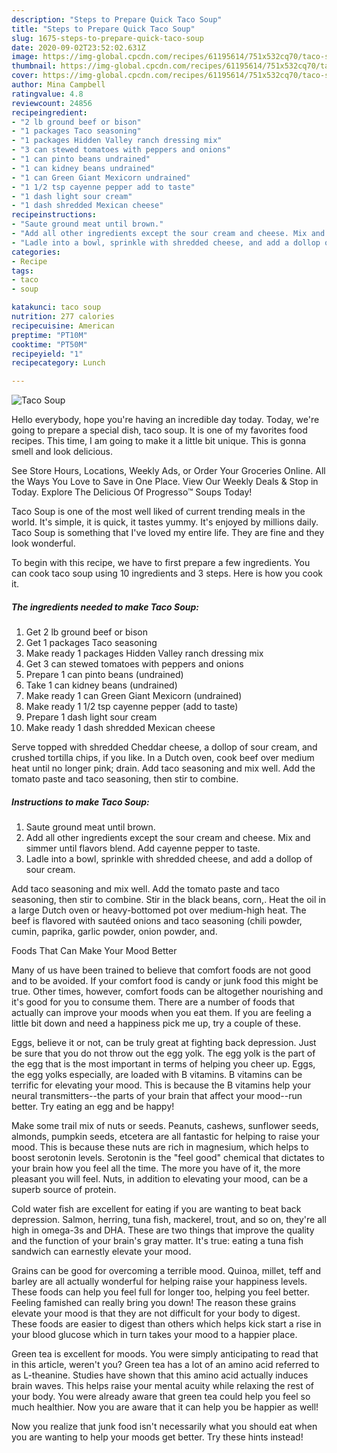 ```yaml
---
description: "Steps to Prepare Quick Taco Soup"
title: "Steps to Prepare Quick Taco Soup"
slug: 1675-steps-to-prepare-quick-taco-soup
date: 2020-09-02T23:52:02.631Z
image: https://img-global.cpcdn.com/recipes/61195614/751x532cq70/taco-soup-recipe-main-photo.jpg
thumbnail: https://img-global.cpcdn.com/recipes/61195614/751x532cq70/taco-soup-recipe-main-photo.jpg
cover: https://img-global.cpcdn.com/recipes/61195614/751x532cq70/taco-soup-recipe-main-photo.jpg
author: Mina Campbell
ratingvalue: 4.8
reviewcount: 24856
recipeingredient:
- "2 lb ground beef or bison"
- "1 packages Taco seasoning"
- "1 packages Hidden Valley ranch dressing mix"
- "3 can stewed tomatoes with peppers and onions"
- "1 can pinto beans undrained"
- "1 can kidney beans undrained"
- "1 can Green Giant Mexicorn undrained"
- "1 1/2 tsp cayenne pepper add to taste"
- "1 dash light sour cream"
- "1 dash shredded Mexican cheese"
recipeinstructions:
- "Saute ground meat until brown."
- "Add all other ingredients except the sour cream and cheese. Mix and simmer until flavors blend. Add cayenne pepper to taste."
- "Ladle into a bowl, sprinkle with shredded cheese, and add a dollop of sour cream."
categories:
- Recipe
tags:
- taco
- soup

katakunci: taco soup 
nutrition: 277 calories
recipecuisine: American
preptime: "PT10M"
cooktime: "PT50M"
recipeyield: "1"
recipecategory: Lunch

---
```



![Taco Soup](https://img-global.cpcdn.com/recipes/61195614/751x532cq70/taco-soup-recipe-main-photo.jpg)

Hello everybody, hope you're having an incredible day today. Today, we're going to prepare a special dish, taco soup. It is one of my favorites food recipes. This time, I am going to make it a little bit unique. This is gonna smell and look delicious.

See Store Hours, Locations, Weekly Ads, or Order Your Groceries Online. All the Ways You Love to Save in One Place. View Our Weekly Deals &amp; Stop in Today. Explore The Delicious Of Progresso™ Soups Today!

Taco Soup is one of the most well liked of current trending meals in the world. It's simple, it is quick, it tastes yummy. It's enjoyed by millions daily. Taco Soup is something that I've loved my entire life. They are fine and they look wonderful.


To begin with this recipe, we have to first prepare a few ingredients. You can cook taco soup using 10 ingredients and 3 steps. Here is how you cook it.

<!--inarticleads1-->

##### The ingredients needed to make Taco Soup:

1. Get 2 lb ground beef or bison
1. Get 1 packages Taco seasoning
1. Make ready 1 packages Hidden Valley ranch dressing mix
1. Get 3 can stewed tomatoes with peppers and onions
1. Prepare 1 can pinto beans (undrained)
1. Take 1 can kidney beans (undrained)
1. Make ready 1 can Green Giant Mexicorn (undrained)
1. Make ready 1 1/2 tsp cayenne pepper (add to taste)
1. Prepare 1 dash light sour cream
1. Make ready 1 dash shredded Mexican cheese


Serve topped with shredded Cheddar cheese, a dollop of sour cream, and crushed tortilla chips, if you like. In a Dutch oven, cook beef over medium heat until no longer pink; drain. Add taco seasoning and mix well. Add the tomato paste and taco seasoning, then stir to combine. 

<!--inarticleads2-->

##### Instructions to make Taco Soup:

1. Saute ground meat until brown.
1. Add all other ingredients except the sour cream and cheese. Mix and simmer until flavors blend. Add cayenne pepper to taste.
1. Ladle into a bowl, sprinkle with shredded cheese, and add a dollop of sour cream.


Add taco seasoning and mix well. Add the tomato paste and taco seasoning, then stir to combine. Stir in the black beans, corn,. Heat the oil in a large Dutch oven or heavy-bottomed pot over medium-high heat. The beef is flavored with sautéed onions and taco seasoning (chili powder, cumin, paprika, garlic powder, onion powder, and. 

Foods That Can Make Your Mood Better


Many of us have been trained to believe that comfort foods are not good and to be avoided. If your comfort food is candy or junk food this might be true. Other times, however, comfort foods can be altogether nourishing and it's good for you to consume them. There are a number of foods that actually can improve your moods when you eat them. If you are feeling a little bit down and need a happiness pick me up, try a couple of these.

Eggs, believe it or not, can be truly great at fighting back depression. Just be sure that you do not throw out the egg yolk. The egg yolk is the part of the egg that is the most important in terms of helping you cheer up. Eggs, the egg yolks especially, are loaded with B vitamins. B vitamins can be terrific for elevating your mood. This is because the B vitamins help your neural transmitters--the parts of your brain that affect your mood--run better. Try eating an egg and be happy!

Make some trail mix of nuts or seeds. Peanuts, cashews, sunflower seeds, almonds, pumpkin seeds, etcetera are all fantastic for helping to raise your mood. This is because these nuts are rich in magnesium, which helps to boost serotonin levels. Serotonin is the "feel good" chemical that dictates to your brain how you feel all the time. The more you have of it, the more pleasant you will feel. Nuts, in addition to elevating your mood, can be a superb source of protein.

Cold water fish are excellent for eating if you are wanting to beat back depression. Salmon, herring, tuna fish, mackerel, trout, and so on, they're all high in omega-3s and DHA. These are two things that improve the quality and the function of your brain's gray matter. It's true: eating a tuna fish sandwich can earnestly elevate your mood. 

Grains can be good for overcoming a terrible mood. Quinoa, millet, teff and barley are all actually wonderful for helping raise your happiness levels. These foods can help you feel full for longer too, helping you feel better. Feeling famished can really bring you down! The reason these grains elevate your mood is that they are not difficult for your body to digest. These foods are easier to digest than others which helps kick start a rise in your blood glucose which in turn takes your mood to a happier place.

Green tea is excellent for moods. You were simply anticipating to read that in this article, weren't you? Green tea has a lot of an amino acid referred to as L-theanine. Studies have shown that this amino acid actually induces brain waves. This helps raise your mental acuity while relaxing the rest of your body. You were already aware that green tea could help you feel so much healthier. Now you are aware that it can help you be happier as well!

Now you realize that junk food isn't necessarily what you should eat when you are wanting to help your moods get better. Try  these hints  instead!

